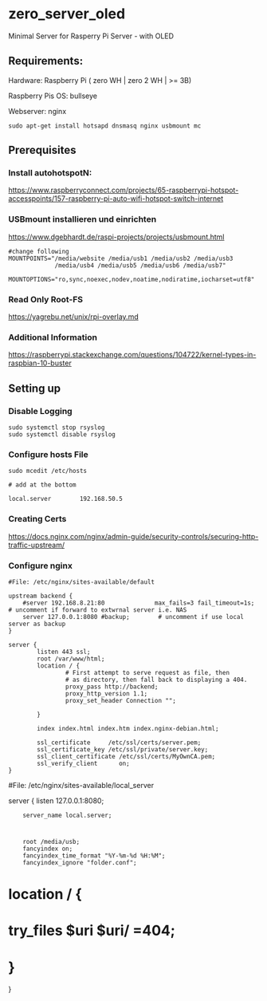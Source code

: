 # zero_server_oled
Minimal Server for Rasperry Pi Server - with OLED 

## Requirements:

Hardware: Raspberry Pi ( zero WH | zero 2 WH | >= 3B)

Raspberry Pis OS: bullseye

Webserver: nginx
```
sudo apt-get install hotsapd dnsmasq nginx usbmount mc
```
## Prerequisites

### Install autohotspotN:

https://www.raspberryconnect.com/projects/65-raspberrypi-hotspot-accesspoints/157-raspberry-pi-auto-wifi-hotspot-switch-internet

### USBmount installieren und einrichten
https://www.dgebhardt.de/raspi-projects/projects/usbmount.html
```
#change following
MOUNTPOINTS="/media/website /media/usb1 /media/usb2 /media/usb3
             /media/usb4 /media/usb5 /media/usb6 /media/usb7"

MOUNTOPTIONS="ro,sync,noexec,nodev,noatime,nodiratime,iocharset=utf8"
```


### Read Only Root-FS
https://yagrebu.net/unix/rpi-overlay.md

### Additional Information
https://raspberrypi.stackexchange.com/questions/104722/kernel-types-in-raspbian-10-buster

## Setting up

### Disable Logging
```
sudo systemctl stop rsyslog
sudo systemctl disable rsyslog
```

### Configure hosts File

```
sudo mcedit /etc/hosts

# add at the bottom

local.server        192.168.50.5

```

### Creating Certs
https://docs.nginx.com/nginx/admin-guide/security-controls/securing-http-traffic-upstream/

### Configure nginx

```
#File: /etc/nginx/sites-available/default

upstream backend {
    #server 192.168.8.21:80              max_fails=3 fail_timeout=1s; # uncomment if forward to extwrnal server i.e. NAS
    server 127.0.0.1:8080 #backup;        # uncomment if use local server as backup
}

server {
        listen 443 ssl;
        root /var/www/html;
        location / {
                # First attempt to serve request as file, then
                # as directory, then fall back to displaying a 404.
                proxy_pass http://backend;
                proxy_http_version 1.1;
                proxy_set_header Connection "";

        }
        
        index index.html index.htm index.nginx-debian.html;

        ssl_certificate     /etc/ssl/certs/server.pem;
        ssl_certificate_key /etc/ssl/private/server.key;
        ssl_client_certificate /etc/ssl/certs/MyOwnCA.pem;
        ssl_verify_client      on;
}

```
#File: /etc/nginx/sites-available/local_server

server {
        listen 127.0.0.1:8080;

        server_name local.server;
#
        root /media/usb;
        fancyindex on;
        fancyindex_time_format "%Y-%m-%d %H:%M";
        fancyindex_ignore "folder.conf";

#
#       location / {
#               try_files $uri $uri/ =404;
#       }
}
```

